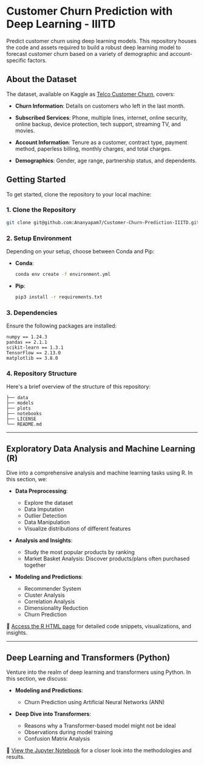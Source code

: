 # Customer Churn Prediction with Deep Learning - IIITD

Predict customer churn using deep learning models. This repository houses the code and assets required to build a robust deep learning model to forecast customer churn based on a variety of demographic and account-specific factors.

## About the Dataset
The dataset, available on Kaggle as [Telco Customer Churn](https://www.kaggle.com/datasets/blastchar/telco-customer-churn), covers:

- **Churn Information**: Details on customers who left in the last month.
  
- **Subscribed Services**: Phone, multiple lines, internet, online security, online backup, device protection, tech support, streaming TV, and movies.
  
- **Account Information**: Tenure as a customer, contract type, payment method, paperless billing, monthly charges, and total charges.
  
- **Demographics**: Gender, age range, partnership status, and dependents.

## Getting Started

To get started, clone the repository to your local machine:

### 1. Clone the Repository

```bash
git clone git@github.com:Ananyapam7/Customer-Churn-Prediction-IIITD.git && cd Customer-Churn-Prediction-IIITD
```

### 2. Setup Environment
Depending on your setup, choose between Conda and Pip:

- **Conda**: 
    ```bash
    conda env create -f environment.yml
    ```

- **Pip**: 
    ```bash
    pip3 install -r requirements.txt
    ```

### 3. Dependencies
Ensure the following packages are installed:

```
numpy == 1.24.3
pandas == 2.1.1
scikit-learn == 1.3.1
TensorFlow == 2.13.0
matplotlib == 3.8.0
```

### 4. Repository Structure

Here's a brief overview of the structure of this repository:

```
├── data
├── models              
├── plots
├── notebooks                                       
├── LICENSE
└── README.md
```

---

## Exploratory Data Analysis and Machine Learning (R)

Dive into a comprehensive analysis and machine learning tasks using R. In this section, we:

- **Data Preprocessing**:
  - Explore the dataset
  - Data Imputation
  - Outlier Detection
  - Data Manipulation
  - Visualize distributions of different features
  
- **Analysis and Insights**:
  - Study the most popular products by ranking
  - Market Basket Analysis: Discover products/plans often purchased together
  
- **Modeling and Predictions**:
  - Recommender System
  - Cluster Analysis
  - Correlation Analysis
  - Dimensionality Reduction
  - Churn Prediction

🔗 [Access the R HTML page](https://students.iiserkol.ac.in/~ad18ms075/notebooks/notebook-eda.html) for detailed code snippets, visualizations, and insights.

---

## Deep Learning and Transformers (Python)

Venture into the realm of deep learning and transformers using Python. In this section, we discuss:

- **Modeling and Predictions**:
  - Churn Prediction using Artificial Neural Networks (ANN)
  
- **Deep Dive into Transformers**:
  - Reasons why a Transformer-based model might not be ideal
  - Observations during model training
  - Confusion Matrix Analysis

🔗 [View the Jupyter Notebook](https://students.iiserkol.ac.in/~ad18ms075/notebooks/notebook-deep-learning.html) for a closer look into the methodologies and results.
